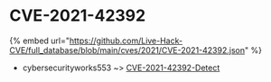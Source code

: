 # CVE-2021-42392
{% embed url="https://github.com/Live-Hack-CVE/full_database/blob/main/cves/2021/CVE-2021-42392.json" %}

* cybersecurityworks553 ~> [CVE-2021-42392-Detect](https://www.alice-snow.ru/2021/database/cve-2021-42392/cve-2021-42392-detect-cybersecurityworks553)